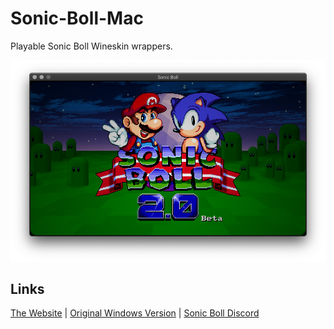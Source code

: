 # Sonic-Boll-Mac
Playable Sonic Boll Wineskin wrappers.

![GitHub Logo](/images/Screen_Shot_2021-05-16_at_2.35.38_AM.png)

## Links
[The Website](https://soulslimm.github.io/Sonic-Boll-Mac/) | 
[Original Windows Version](https://sonicminusworld.wordpress.com/) | 
[Sonic Boll Discord](https://discord.gg/RTDtChY)
